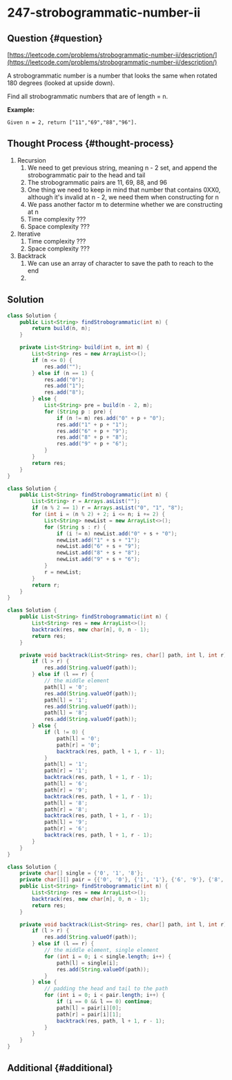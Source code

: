 # 247-strobogrammatic-number-ii

## Question {#question}

[https://leetcode.com/problems/strobogrammatic-number-ii/description/](https://leetcode.com/problems/strobogrammatic-number-ii/description/)

A strobogrammatic number is a number that looks the same when rotated 180 degrees \(looked at upside down\).

Find all strobogrammatic numbers that are of length = n.

**Example:**

```text
Given n = 2, return ["11","69","88","96"].
```

## Thought Process {#thought-process}

1. Recursion
   1. We need to get previous string, meaning n - 2 set, and append the strobogrammatic pair to the head and tail
   2. The strobogrammatic pairs are 11, 69, 88, and 96
   3. One thing we need to keep in mind that number that contains 0XX0, although it's invalid at n - 2, we need them when constructing for n
   4. We pass another factor m to determine whether we are constructing at n
   5. Time complexity ???
   6. Space complexity ???
2. Iterative
   1. Time complexity ???
   2. Space complexity ???
3. Backtrack
   1. We can use an array of character to save the path to reach to the end
   2. 

## Solution

```java
class Solution {
    public List<String> findStrobogrammatic(int n) {
        return build(n, n);
    }

    private List<String> build(int n, int m) {
        List<String> res = new ArrayList<>();
        if (n <= 0) {
            res.add("");
        } else if (n == 1) {
            res.add("0");
            res.add("1");
            res.add("8");
        } else {
            List<String> pre = build(n - 2, m);
            for (String p : pre) {
                if (n != m) res.add("0" + p + "0");
                res.add("1" + p + "1");
                res.add("6" + p + "9");
                res.add("8" + p + "8");
                res.add("9" + p + "6");
            }
        }
        return res;
    }
}
```

```java
class Solution {
    public List<String> findStrobogrammatic(int n) {
        List<String> r = Arrays.asList("");
        if (n % 2 == 1) r = Arrays.asList("0", "1", "8");
        for (int i = (n % 2) + 2; i <= n; i += 2) {
            List<String> newList = new ArrayList<>();
            for (String s : r) {
                if (i != n) newList.add("0" + s + "0");
                newList.add("1" + s + "1");
                newList.add("6" + s + "9");
                newList.add("8" + s + "8");
                newList.add("9" + s + "6");
            }
            r = newList;
        }
        return r;
    }
}
```

```java
class Solution {
    public List<String> findStrobogrammatic(int n) {
        List<String> res = new ArrayList<>();
        backtrack(res, new char[n], 0, n - 1);
        return res;
    }

    private void backtrack(List<String> res, char[] path, int l, int r) {
        if (l > r) {
            res.add(String.valueOf(path));
        } else if (l == r) {
            // the middle element
            path[l] = '0';
            res.add(String.valueOf(path));
            path[l] = '1';
            res.add(String.valueOf(path));
            path[l] = '8';
            res.add(String.valueOf(path));
        } else {
            if (l != 0) {
                path[l] = '0';
                path[r] = '0';
                backtrack(res, path, l + 1, r - 1);
            }
            path[l] = '1';
            path[r] = '1';
            backtrack(res, path, l + 1, r - 1);
            path[l] = '6';
            path[r] = '9';
            backtrack(res, path, l + 1, r - 1);
            path[l] = '8';
            path[r] = '8';
            backtrack(res, path, l + 1, r - 1);
            path[l] = '9';
            path[r] = '6';
            backtrack(res, path, l + 1, r - 1);
        }
    }
}
```

```java
class Solution {
    private char[] single = {'0', '1', '8'};
    private char[][] pair = {{'0', '0'}, {'1', '1'}, {'6', '9'}, {'8', '8'}, {'9', '6'}};
    public List<String> findStrobogrammatic(int n) {
        List<String> res = new ArrayList<>();
        backtrack(res, new char[n], 0, n - 1);
        return res;
    }

    private void backtrack(List<String> res, char[] path, int l, int r) {
        if (l > r) {
            res.add(String.valueOf(path));
        } else if (l == r) {
            // the middle element, single element
            for (int i = 0; i < single.length; i++) {
                path[l] = single[i];
                res.add(String.valueOf(path));
            }
        } else {
            // padding the head and tail to the path
            for (int i = 0; i < pair.length; i++) {
                if (i == 0 && l == 0) continue;
                path[l] = pair[i][0];
                path[r] = pair[i][1];
                backtrack(res, path, l + 1, r - 1);
            }
        }
    }
}
```

## Additional {#additional}

